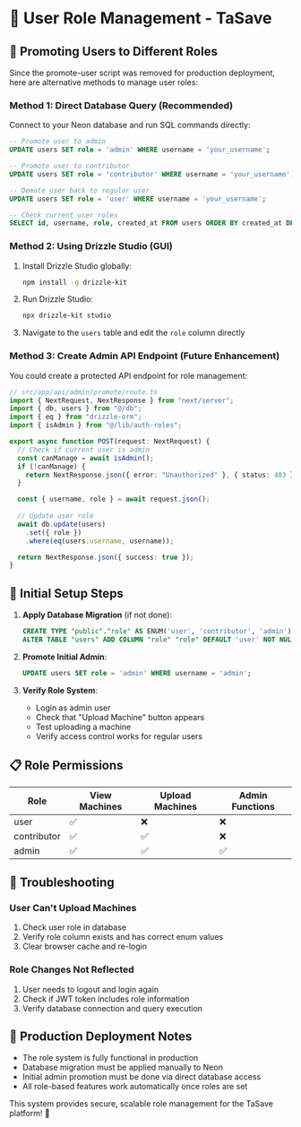 # 👥 User Role Management - TaSave

## 🔐 Promoting Users to Different Roles

Since the promote-user script was removed for production deployment, here are alternative methods to manage user roles:

### Method 1: Direct Database Query (Recommended)

Connect to your Neon database and run SQL commands directly:

```sql
-- Promote user to admin
UPDATE users SET role = 'admin' WHERE username = 'your_username';

-- Promote user to contributor
UPDATE users SET role = 'contributor' WHERE username = 'your_username';

-- Demote user back to regular user
UPDATE users SET role = 'user' WHERE username = 'your_username';

-- Check current user roles
SELECT id, username, role, created_at FROM users ORDER BY created_at DESC;
```

### Method 2: Using Drizzle Studio (GUI)

1. Install Drizzle Studio globally:
   ```bash
   npm install -g drizzle-kit
   ```

2. Run Drizzle Studio:
   ```bash
   npx drizzle-kit studio
   ```

3. Navigate to the `users` table and edit the `role` column directly

### Method 3: Create Admin API Endpoint (Future Enhancement)

You could create a protected API endpoint for role management:

```typescript
// src/app/api/admin/promote/route.ts
import { NextRequest, NextResponse } from "next/server";
import { db, users } from "@/db";
import { eq } from "drizzle-orm";
import { isAdmin } from "@/lib/auth-roles";

export async function POST(request: NextRequest) {
  // Check if current user is admin
  const canManage = await isAdmin();
  if (!canManage) {
    return NextResponse.json({ error: "Unauthorized" }, { status: 403 });
  }

  const { username, role } = await request.json();
  
  // Update user role
  await db.update(users)
    .set({ role })
    .where(eq(users.username, username));

  return NextResponse.json({ success: true });
}
```

## 🎯 Initial Setup Steps

1. **Apply Database Migration** (if not done):
   ```sql
   CREATE TYPE "public"."role" AS ENUM('user', 'contributor', 'admin');
   ALTER TABLE "users" ADD COLUMN "role" "role" DEFAULT 'user' NOT NULL;
   ```

2. **Promote Initial Admin**:
   ```sql
   UPDATE users SET role = 'admin' WHERE username = 'admin';
   ```

3. **Verify Role System**:
   - Login as admin user
   - Check that "Upload Machine" button appears
   - Test uploading a machine
   - Verify access control works for regular users

## 📋 Role Permissions

| Role | View Machines | Upload Machines | Admin Functions |
|------|---------------|-----------------|-----------------|
| user | ✅ | ❌ | ❌ |
| contributor | ✅ | ✅ | ❌ |
| admin | ✅ | ✅ | ✅ |

## 🔧 Troubleshooting

### User Can't Upload Machines
1. Check user role in database
2. Verify role column exists and has correct enum values
3. Clear browser cache and re-login

### Role Changes Not Reflected
1. User needs to logout and login again
2. Check if JWT token includes role information
3. Verify database connection and query execution

## 🚀 Production Deployment Notes

- The role system is fully functional in production
- Database migration must be applied manually to Neon
- Initial admin promotion must be done via direct database access
- All role-based features work automatically once roles are set

This system provides secure, scalable role management for the TaSave platform! 🎯